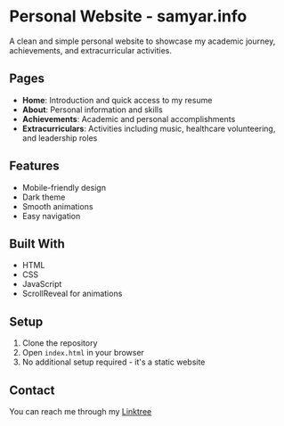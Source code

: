 # Personal Website - samyar.info

A clean and simple personal website to showcase my academic journey, achievements, and extracurricular activities.

## Pages

- **Home**: Introduction and quick access to my resume
- **About**: Personal information and skills
- **Achievements**: Academic and personal accomplishments
- **Extracurriculars**: Activities including music, healthcare volunteering, and leadership roles

## Features

- Mobile-friendly design
- Dark theme
- Smooth animations
- Easy navigation

## Built With

- HTML
- CSS
- JavaScript
- ScrollReveal for animations

## Setup

1. Clone the repository
2. Open `index.html` in your browser
3. No additional setup required - it's a static website

## Contact

You can reach me through my [Linktree](https://linktr.ee/samyar1388) 
